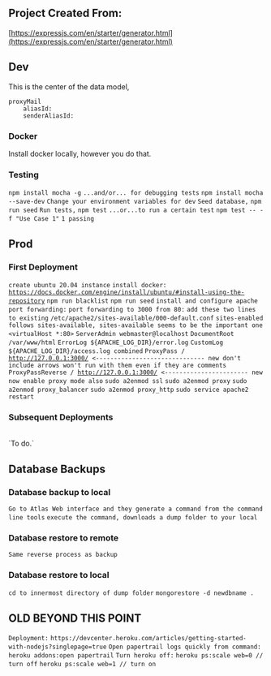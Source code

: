 ## Project Created From:

[https://expressjs.com/en/starter/generator.html](https://expressjs.com/en/starter/generator.html)

## Dev

This is the center of the data model,

```
proxyMail
    aliasId: 
    senderAliasId:
```

### Docker

Install docker locally, however you do that.

### Testing

`npm install mocha -g`
`...and/or... for debugging tests`
`npm install mocha --save-dev`
`Change your environment variables for dev`
`Seed database,`
`npm run seed`
`Run tests,`
`npm test`
`...or...to run a certain test`
`npm test -- -f "Use Case 1"`
`1 passing`

## Prod

### First Deployment

`create ubuntu 20.04 instance`
`install docker:`
[`https://docs.docker.com/engine/install/ubuntu/#install-using-the-repository`](https://docs.docker.com/engine/install/ubuntu/#install-using-the-repository)
`npm run blacklist`
`npm run seed`
`install and configure apache port forwarding:`
`port forwarding to 3000 from 80:`
`add these two lines to existing`
`/etc/apache2/sites-available/000-default.conf`
`sites-enabled follows sites-available, sites-available seems to be the important one`
`<virtualHost *:80>`
`ServerAdmin webmaster@localhost`
`DocumentRoot /var/www/html`
`ErrorLog ${APACHE_LOG_DIR}/error.log`
`CustomLog ${APACHE_LOG_DIR}/access.log combined`
`ProxyPass / `[`http://127.0.0.1:3000/`](http://127.0.0.1:3000/)` <------------------------------ new don't include arrows won't run with them even if they are comments`
`ProxyPassReverse / `[`http://127.0.0.1:3000/`](http://127.0.0.1:3000/)` <----------------------- new`
`now enable proxy mode also`
`sudo a2enmod ssl`
`sudo a2enmod proxy`
`sudo a2enmod proxy_balancer`
`sudo a2enmod proxy_http`
`sudo service apache2 restart`

### Subsequent Deployments
<br>
`To do.`

## Database Backups

### Database backup to local

`Go to Atlas Web interface and they generate a command from the command line tools`
`execute the command, downloads a dump folder to your local`

### Database restore to remote

`Same reverse process as backup`

### Database restore to local

`cd to innermost directory of dump folder`
`mongorestore -d newdbname .`

## OLD BEYOND THIS POINT

`Deployment:`
`https://devcenter.heroku.com/articles/getting-started-with-nodejs?singlepage=true`
`Open papertrail logs quickly from command:`
`heroku addons:open papertrail`
`Turn heroku off:`
<span class="highlight" style="background-color:inherit"><span class="colour" style="color:var(--vscode-unotes-wysText)">`heroku ps:scale web=0 // turn off`</span></span>
`heroku ps:scale web=1 // turn on`